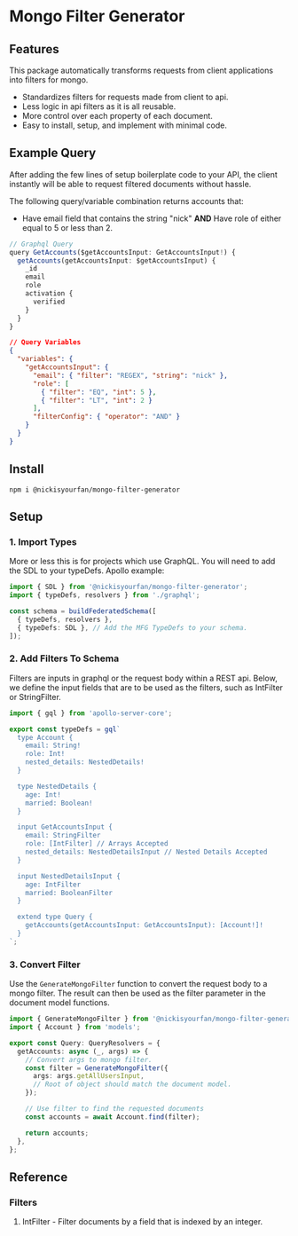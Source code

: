 # Mongo Filter Generator

## Features

This package automatically transforms requests from client applications into
filters for mongo.

- Standardizes filters for requests made from client to api.
- Less logic in api filters as it is all reusable.
- More control over each property of each document.
- Easy to install, setup, and implement with minimal code.

## Example Query

After adding the few lines of setup boilerplate code to your API, the client instantly will be able to request filtered documents without hassle.

The following query/variable combination returns accounts that:

- Have email field that contains the string "nick" **AND** Have role of either equal to 5 or less than 2.

```ts
// Graphql Query
query GetAccounts($getAccountsInput: GetAccountsInput!) {
  getAccounts(getAccountsInput: $getAccountsInput) {
    _id
    email
    role
    activation {
      verified
    }
  }
}
```

```json
// Query Variables
{
  "variables": {
    "getAccountsInput": {
      "email": { "filter": "REGEX", "string": "nick" },
      "role": [
        { "filter": "EQ", "int": 5 },
        { "filter": "LT", "int": 2 }
      ],
      "filterConfig": { "operator": "AND" }
    }
  }
}
```

## Install

`npm i @nickisyourfan/mongo-filter-generator`

## Setup

### 1. Import Types

More or less this is for projects which use GraphQL. You will need to add the SDL to your typeDefs. Apollo example:

```ts
import { SDL } from '@nickisyourfan/mongo-filter-generator';
import { typeDefs, resolvers } from './graphql';

const schema = buildFederatedSchema([
  { typeDefs, resolvers },
  { typeDefs: SDL }, // Add the MFG TypeDefs to your schema.
]);
```

### 2. Add Filters To Schema

Filters are inputs in graphql or the request body within a REST api. Below, we define the input fields that are to be used as the filters, such as IntFilter or StringFilter.

```ts
import { gql } from 'apollo-server-core';

export const typeDefs = gql`
  type Account {
    email: String!
    role: Int!
    nested_details: NestedDetails!
  }

  type NestedDetails {
    age: Int!
    married: Boolean!
  }

  input GetAccountsInput {
    email: StringFilter
    role: [IntFilter] // Arrays Accepted
    nested_details: NestedDetailsInput // Nested Details Accepted
  }

  input NestedDetailsInput {
    age: IntFilter
    married: BooleanFilter
  }

  extend type Query {
    getAccounts(getAccountsInput: GetAccountsInput): [Account!]!
  }
`;
```

### 3. Convert Filter

Use the `GenerateMongoFilter` function to convert the request body to a mongo filter. The result can then be used as the filter parameter in the document model functions.

```ts
import { GenerateMongoFilter } from '@nickisyourfan/mongo-filter-generator';
import { Account } from 'models';

export const Query: QueryResolvers = {
  getAccounts: async (_, args) => {
    // Convert args to mongo filter.
    const filter = GenerateMongoFilter({
      args: args.getAllUsersInput,
      // Root of object should match the document model.
    });

    // Use filter to find the requested documents
    const accounts = await Account.find(filter);

    return accounts;
  },
};
```

## Reference

### Filters

1. IntFilter - Filter documents by a field that is indexed by an integer.
